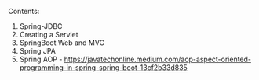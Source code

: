 Contents:

1. Spring-JDBC
2. Creating a Servlet
3. SpringBoot Web and MVC
4. Spring JPA
5. Spring AOP - https://javatechonline.medium.com/aop-aspect-oriented-programming-in-spring-spring-boot-13cf2b33d835
